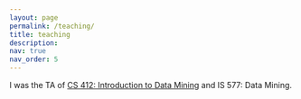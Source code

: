 ```yaml
---
layout: page
permalink: /teaching/
title: teaching
description: 
nav: true
nav_order: 5
---
```


I was the TA of <a href='http://tonghanghang.org/course/cs412s23/cs412s2023.html'>CS 412: Introduction to Data Mining</a> and IS 577: Data Mining. 
